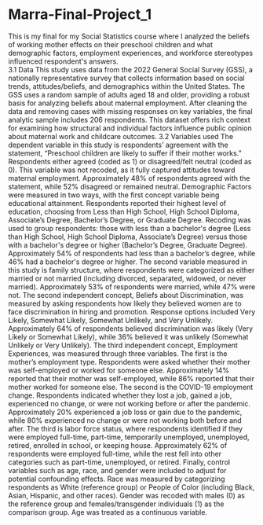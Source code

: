 # Marra-Final-Project_1
This is my final for my Social Statistics course where I analyzed the beliefs of working mother effects on their preschool children and what demographic factors, employment experiences, and workforce stereotypes influenced respondent's answers.  
3.1 Data 
This study uses data from the 2022 General Social Survey (GSS), a nationally representative survey that collects information based on social trends, attitudes/beliefs, and demographics within the United States. The GSS uses a random sample of adults aged 18 and older, providing a robust basis for analyzing beliefs about maternal employment. After cleaning the data and removing cases with missing responses on key variables, the final analytic sample includes 206 respondents. This dataset offers rich context for examining how structural and individual factors influence public opinion about maternal work and childcare outcomes. 
3.2 Variables used
The dependent variable in this study is respondents’ agreement with the statement, “Preschool children are likely to suffer if their mother works.” Respondents either agreed (coded as 1) or disagreed/felt neutral (coded as 0). This variable was not recoded, as it fully captured attitudes toward maternal employment. Approximately 48% of respondents agreed with the statement, while 52% disagreed or remained neutral.
Demographic Factors were measured in two ways, with the first concept variable being educational attainment. Respondents reported their highest level of education, choosing from Less than High School, High School Diploma, Associate’s Degree, Bachelor’s Degree, or Graduate Degree. Recoding was used to group respondents: those with less than a bachelor's degree (Less than High School, High School Diploma, Associate’s Degree) versus those with a bachelor's degree or higher (Bachelor’s Degree, Graduate Degree). Approximately 54% of respondents had less than a bachelor’s degree, while 46% had a bachelor's degree or higher. The second variable measured in this study is family structure, where respondents were categorized as either married or not married (including divorced, separated, widowed, or never married). Approximately 53% of respondents were married, while 47% were not.
The second independent concept, Beliefs about Discrimination, was measured by asking respondents how likely they believed women are to face discrimination in hiring and promotion. Response options included Very Likely, Somewhat Likely, Somewhat Unlikely, and Very Unlikely. Approximately 64% of respondents believed discrimination was likely (Very Likely or Somewhat Likely), while 36% believed it was unlikely (Somewhat Unlikely or Very Unlikely).
The third independent concept, Employment Experiences, was measured through three variables. The first is the mother’s employment type. Respondents were asked whether their mother was self-employed or worked for someone else. Approximately 14% reported that their mother was self-employed, while 86% reported that their mother worked for someone else. The second is the COVID-19 employment change. Respondents indicated whether they lost a job, gained a job, experienced no change, or were not working before or after the pandemic. Approximately 20% experienced a job loss or gain due to the pandemic, while 80% experienced no change or were not working both before and after. The third is labor force status, where respondents identified if they were employed full-time, part-time, temporarily unemployed, unemployed, retired, enrolled in school, or keeping house. Approximately 62% of respondents were employed full-time, while the rest fell into other categories such as part-time, unemployed, or retired.
Finally, control variables such as age, race, and gender were included to adjust for potential confounding effects. Race was measured by categorizing respondents as White (reference group) or People of Color (including Black, Asian, Hispanic, and other races). Gender was recoded with males (0) as the reference group and females/transgender individuals (1) as the comparison group. Age was treated as a continuous variable. 

